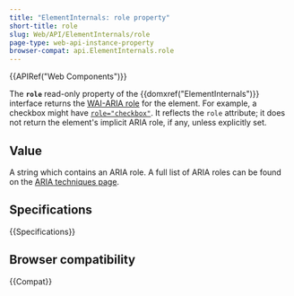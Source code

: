 ```yaml
---
title: "ElementInternals: role property"
short-title: role
slug: Web/API/ElementInternals/role
page-type: web-api-instance-property
browser-compat: api.ElementInternals.role
---
```


{{APIRef("Web Components")}}

The **`role`** read-only property of the {{domxref("ElementInternals")}} interface returns the [WAI-ARIA role](/en-US/docs/Web/Accessibility/ARIA/Reference/Roles) for the element. For example, a checkbox might have [`role="checkbox"`](/en-US/docs/Web/Accessibility/ARIA/Reference/Roles/checkbox_role). It reflects the `role` attribute; it does not return the element's implicit ARIA role, if any, unless explicitly set.

## Value

A string which contains an ARIA role. A full list of ARIA roles can be found on the [ARIA techniques page](/en-US/docs/Web/Accessibility/ARIA/Guides/Techniques).

## Specifications

{{Specifications}}

## Browser compatibility

{{Compat}}
